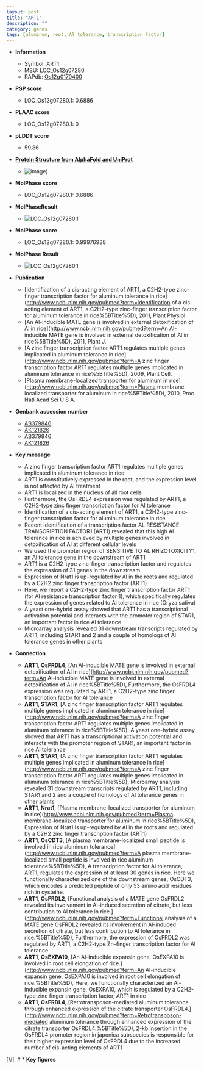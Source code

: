 ```yaml
---
layout: post
title: "ART1"
description: ""
category: genes
tags: [aluminum, root, Al tolerance, transcription factor]
---
```


* **Information**  
    + Symbol: ART1  
    + MSU: [LOC_Os12g07280](http://rice.plantbiology.msu.edu/cgi-bin/ORF_infopage.cgi?orf=LOC_Os12g07280)  
    + RAPdb: [Os12g0170400](http://rapdb.dna.affrc.go.jp/viewer/gbrowse_details/irgsp1?name=Os12g0170400)  

* **PSP score**  
    + LOC_Os12g07280.1: 0.6886 

* **PLAAC score**  
    + LOC_Os12g07280.1: 0 

* **pLDDT score**
    + 59.86

* **[Protein Structure from AlphaFold and UniProt](https://www.uniprot.org/uniprotkb/Q2QX40/entry#structure)**
    + ![image](https://ricepsp.github.io/images/Q2/AF-Q2QX40-F1.png))

* **MolPhase score**
    + LOC_Os12g07280.1: 0.6886

* **MolPhaseResult**
    + ![LOC_Os12g07280.1](https://ricepsp.github.io/pictures/LOC_Os12g/LOC_Os12g07280.1.png)

* **MolPhase score**
    + LOC_Os12g07280.1: 0.99976938

* **MolPhase Result**
    + ![LOC_Os12g07280.1](https://304243504.github.io/Pictures/LOC_Os12g/LOC_Os12g07280.1.png)

* **Publication**  
    + [Identification of a cis-acting element of ART1, a C2H2-type zinc-finger transcription factor for aluminum tolerance in rice](http://www.ncbi.nlm.nih.gov/pubmed?term=Identification of a cis-acting element of ART1, a C2H2-type zinc-finger transcription factor for aluminum tolerance in rice%5BTitle%5D), 2011, Plant Physiol.
    + [An Al-inducible MATE gene is involved in external detoxification of Al in rice](http://www.ncbi.nlm.nih.gov/pubmed?term=An Al-inducible MATE gene is involved in external detoxification of Al in rice%5BTitle%5D), 2011, Plant J.
    + [A zinc finger transcription factor ART1 regulates multiple genes implicated in aluminum tolerance in rice](http://www.ncbi.nlm.nih.gov/pubmed?term=A zinc finger transcription factor ART1 regulates multiple genes implicated in aluminum tolerance in rice%5BTitle%5D), 2009, Plant Cell.
    + [Plasma membrane-localized transporter for aluminum in rice](http://www.ncbi.nlm.nih.gov/pubmed?term=Plasma membrane-localized transporter for aluminum in rice%5BTitle%5D), 2010, Proc Natl Acad Sci U S A.

* **Genbank accession number**  
    + [AB379846](http://www.ncbi.nlm.nih.gov/nuccore/AB379846)
    + [AK121826](http://www.ncbi.nlm.nih.gov/nuccore/AK121826)
    + [AB379846](http://www.ncbi.nlm.nih.gov/nuccore/AB379846)
    + [AK121826](http://www.ncbi.nlm.nih.gov/nuccore/AK121826)

* **Key message**  
    + A zinc finger transcription factor ART1 regulates multiple genes implicated in aluminum tolerance in rice
    + ART1 is constitutively expressed in the root, and the expression level is not affected by Al treatment
    + ART1 is localized in the nucleus of all root cells
    + Furthermore, the OsFRDL4 expression was regulated by ART1, a C2H2-type zinc finger transcription factor for Al tolerance
    + Identification of a cis-acting element of ART1, a C2H2-type zinc-finger transcription factor for aluminum tolerance in rice
    + Recent identification of a transcription factor AL RESISTANCE TRANSCRIPTION FACTOR1 (ART1) revealed that this high Al tolerance in rice is achieved by multiple genes involved in detoxification of Al at different cellular levels
    + We used the promoter region of SENSITIVE TO AL RHIZOTOXICITY1, an Al tolerance gene in the downstream of ART1
    + ART1 is a C2H2-type zinc-finger transcription factor and regulates the expression of 31 genes in the downstream
    + Expression of Nrat1 is up-regulated by Al in the roots and regulated by a C2H2 zinc finger transcription factor (ART1)
    + Here, we report a C2H2-type zinc finger transcription factor ART1 (for Al resistance transcription factor 1), which specifically regulates the expression of genes related to Al tolerance in rice (Oryza sativa)
    + A yeast one-hybrid assay showed that ART1 has a transcriptional activation potential and interacts with the promoter region of STAR1, an important factor in rice Al tolerance
    + Microarray analysis revealed 31 downstream transcripts regulated by ART1, including STAR1 and 2 and a couple of homologs of Al tolerance genes in other plants

* **Connection**  
    + __ART1__, __OsFRDL4__, [An Al-inducible MATE gene is involved in external detoxification of Al in rice](http://www.ncbi.nlm.nih.gov/pubmed?term=An Al-inducible MATE gene is involved in external detoxification of Al in rice%5BTitle%5D), Furthermore, the OsFRDL4 expression was regulated by ART1, a C2H2-type zinc finger transcription factor for Al tolerance
    + __ART1__, __STAR1__, [A zinc finger transcription factor ART1 regulates multiple genes implicated in aluminum tolerance in rice](http://www.ncbi.nlm.nih.gov/pubmed?term=A zinc finger transcription factor ART1 regulates multiple genes implicated in aluminum tolerance in rice%5BTitle%5D), A yeast one-hybrid assay showed that ART1 has a transcriptional activation potential and interacts with the promoter region of STAR1, an important factor in rice Al tolerance
    + __ART1__, __STAR1__, [A zinc finger transcription factor ART1 regulates multiple genes implicated in aluminum tolerance in rice](http://www.ncbi.nlm.nih.gov/pubmed?term=A zinc finger transcription factor ART1 regulates multiple genes implicated in aluminum tolerance in rice%5BTitle%5D), Microarray analysis revealed 31 downstream transcripts regulated by ART1, including STAR1 and 2 and a couple of homologs of Al tolerance genes in other plants
    + __ART1__, __Nrat1__, [Plasma membrane-localized transporter for aluminum in rice](http://www.ncbi.nlm.nih.gov/pubmed?term=Plasma membrane-localized transporter for aluminum in rice%5BTitle%5D), Expression of Nrat1 is up-regulated by Al in the roots and regulated by a C2H2 zinc finger transcription factor (ART1)
    + __ART1__, __OsCDT3__, [A plasma membrane-localized small peptide is involved in rice aluminum tolerance](http://www.ncbi.nlm.nih.gov/pubmed?term=A plasma membrane-localized small peptide is involved in rice aluminum tolerance%5BTitle%5D), A transcription factor for Al tolerance, ART1, regulates the expression of at least 30 genes in rice. Here we functionally characterized one of the downstream genes, OsCDT3, which encodes a predicted peptide of only 53 amino acid residues rich in cysteine.
    + __ART1__, __OsFRDL2__, [Functional analysis of a MATE gene OsFRDL2 revealed its involvement in Al-induced secretion of citrate, but less contribution to Al tolerance in rice.](http://www.ncbi.nlm.nih.gov/pubmed?term=Functional analysis of a MATE gene OsFRDL2 revealed its involvement in Al-induced secretion of citrate, but less contribution to Al tolerance in rice.%5BTitle%5D), Furthermore, the expression of OsFRDL2 was regulated by ART1, a C2H2-type Zn-finger transcription factor for Al tolerance
    + __ART1__, __OsEXPA10__, [An Al-inducible expansin gene, OsEXPA10 is involved in root cell elongation of rice.](http://www.ncbi.nlm.nih.gov/pubmed?term=An Al-inducible expansin gene, OsEXPA10 is involved in root cell elongation of rice.%5BTitle%5D), Here, we functionally characterized an Al-inducible expansin gene, OsEXPA10, which is regulated by a C2H2-type zinc finger transcription factor, ART1 in rice
    + __ART1__, __OsFRDL4__, [Retrotransposon-mediated aluminum tolerance through enhanced expression of the citrate transporter OsFRDL4.](http://www.ncbi.nlm.nih.gov/pubmed?term=Retrotransposon-mediated aluminum tolerance through enhanced expression of the citrate transporter OsFRDL4.%5BTitle%5D), 2-kb insertion in the OsFRDL4 promoter region in japonica subspecies is responsible for their higher expression level of OsFRDL4 due to the increased number of cis-acting elements of ART1

[//]: # * **Key figures**  


